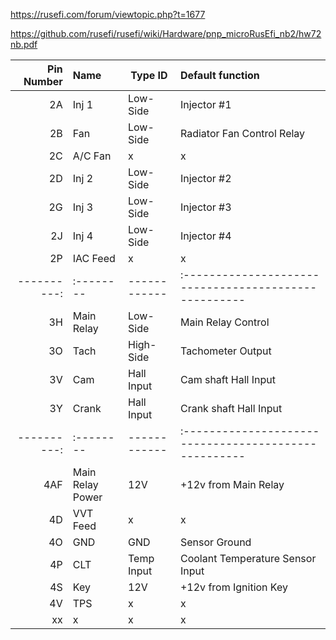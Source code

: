 

https://rusefi.com/forum/viewtopic.php?t=1677


https://github.com/rusefi/rusefi/wiki/Hardware/pnp_microRusEfi_nb2/hw72nb.pdf

| Pin Number | Name     | Type ID      | Default function                                     |
| ----------:|:-------- | ------------ |:---------------------------------------------------- |
| 2A  | Inj 1           | Low-Side     | Injector #1                           |
| 2B  | Fan             | Low-Side     | Radiator Fan Control Relay            |
| 2C  | A/C Fan         | x            | x                                     |
| 2D  | Inj 2           | Low-Side     | Injector #2                           |
| 2G  | Inj 3           | Low-Side     | Injector #3                           |
| 2J  | Inj 4           | Low-Side     | Injector #4                           |
| 2P  | IAC Feed        | x            | x                                     |
| ----------:|:-------- | ------------ |:---------------------------------------------------- |
| 3H  | Main Relay      | Low-Side     | Main Relay Control                    |
| 3O  | Tach            | High-Side    | Tachometer Output                     |
| 3V  | Cam             | Hall Input   | Cam shaft Hall Input                  |
| 3Y  | Crank           | Hall Input   | Crank shaft Hall Input                |
| ----------:|:-------- | ------------ |:---------------------------------------------------- |
| 4AF | Main Relay Power| 12V          | +12v from Main Relay                  |
| 4D  | VVT Feed        | x            | x                                     |
| 4O  | GND             | GND          | Sensor Ground                         |
| 4P  | CLT             | Temp Input   | Coolant Temperature Sensor Input      |
| 4S  | Key             | 12V          | +12v from Ignition Key                |
| 4V  | TPS             | x            | x                                     |
| xx  | x               | x            | x                                     |
